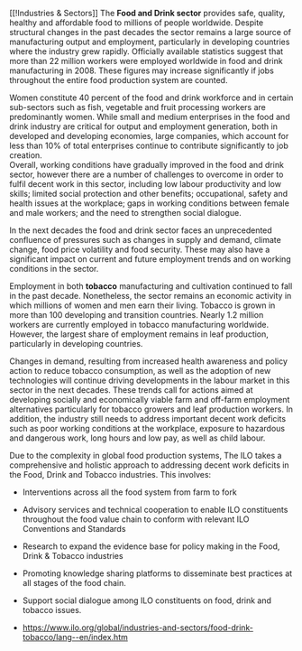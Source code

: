 [[!Industries & Sectors]]
The **Food and Drink sector** provides safe, quality, healthy and affordable food to millions of people worldwide. Despite structural changes in the past decades the sector remains a large source of manufacturing output and employment, particularly in developing countries where the industry grew rapidly. Officially available statistics suggest that more than 22 million workers were employed worldwide in food and drink manufacturing in 2008. These figures may increase significantly if jobs throughout the entire food production system are counted.  
  
  
Women constitute 40 percent of the food and drink workforce and in certain sub-sectors such as fish, vegetable and fruit processing workers are predominantly women. While small and medium enterprises in the food and drink industry are critical for output and employment generation, both in developed and developing economies, large companies, which account for less than 10% of total enterprises continue to contribute significantly to job creation.  
Overall, working conditions have gradually improved in the food and drink sector, however there are a number of challenges to overcome in order to fulfil decent work in this sector, including low labour productivity and low skills; limited social protection and other benefits; occupational, safety and health issues at the workplace; gaps in working conditions between female and male workers; and the need to strengthen social dialogue.  
  
In the next decades the food and drink sector faces an unprecedented confluence of pressures such as changes in supply and demand, climate change, food price volatility and food security. These may also have a significant impact on current and future employment trends and on working conditions in the sector.  
  
Employment in both **tobacco** manufacturing and cultivation continued to fall in the past decade. Nonetheless, the sector remains an economic activity in which millions of women and men earn their living. Tobacco is grown in more than 100 developing and transition countries. Nearly 1.2 million workers are currently employed in tobacco manufacturing worldwide. However, the largest share of employment remains in leaf production, particularly in developing countries.  
  
Changes in demand, resulting from increased health awareness and policy action to reduce tobacco consumption, as well as the adoption of new technologies will continue driving developments in the labour market in this sector in the next decades. These trends call for actions aimed at developing socially and economically viable farm and off-farm employment alternatives particularly for tobacco growers and leaf production workers. In addition, the industry still needs to address important decent work deficits such as poor working conditions at the workplace, exposure to hazardous and dangerous work, long hours and low pay, as well as child labour.  
  
Due to the complexity in global food production systems, The ILO takes a comprehensive and holistic approach to addressing decent work deficits in the Food, Drink and Tobacco industries. This involves:

- Interventions across all the food system from farm to fork
- Advisory services and technical cooperation to enable ILO constituents throughout the food value chain to conform with relevant ILO Conventions and Standards
- Research to expand the evidence base for policy making in the Food, Drink & Tobacco industries
- Promoting knowledge sharing platforms to disseminate best practices at all stages of the food chain.
- Support social dialogue among ILO constituents on food, drink and tobacco issues.

- https://www.ilo.org/global/industries-and-sectors/food-drink-tobacco/lang--en/index.htm